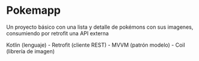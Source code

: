 # Pokemapp

Un proyecto básico con una lista y detalle de pokémons con sus imagenes, consumiendo por retrofit una API externa

Kotlin (lenguaje) - Retrofit (cliente REST) - MVVM (patrón modelo) - Coil (librería de imagen)

